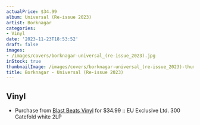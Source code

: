 ```yaml
---
actualPrice: $34.99
album: Universal (Re-issue 2023)
artist: Borknagar
categories:
- Vinyl
date: '2023-11-23T18:53:52'
draft: false
images:
- /images/covers/borknagar-universal_(re-issue_2023).jpg
inStock: true
thumbnailImage: /images/covers/borknagar-universal_(re-issue_2023)-thumb.jpg
title: Borknagar - Universal (Re-issue 2023)
---
```


## Vinyl
* Purchase from [Blast Beats Vinyl](https://blastbeatsvinyl.com/products/borknagar-universal-re-issue-2023-eu-exclusive-ltd-300-gatefold-white-2lp) for $34.99 :: EU Exclusive Ltd. 300 Gatefold white 2LP
